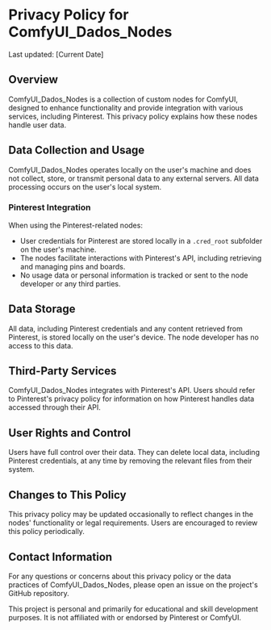# Privacy Policy for ComfyUI_Dados_Nodes

Last updated: [Current Date]

## Overview

ComfyUI_Dados_Nodes is a collection of custom nodes for ComfyUI, designed to enhance functionality and provide integration with various services, including Pinterest. This privacy policy explains how these nodes handle user data.

## Data Collection and Usage

ComfyUI_Dados_Nodes operates locally on the user's machine and does not collect, store, or transmit personal data to any external servers. All data processing occurs on the user's local system.

### Pinterest Integration

When using the Pinterest-related nodes:
- User credentials for Pinterest are stored locally in a `.cred_root` subfolder on the user's machine.
- The nodes facilitate interactions with Pinterest's API, including retrieving and managing pins and boards.
- No usage data or personal information is tracked or sent to the node developer or any third parties.

## Data Storage

All data, including Pinterest credentials and any content retrieved from Pinterest, is stored locally on the user's device. The node developer has no access to this data.

## Third-Party Services

ComfyUI_Dados_Nodes integrates with Pinterest's API. Users should refer to Pinterest's privacy policy for information on how Pinterest handles data accessed through their API.

## User Rights and Control

Users have full control over their data. They can delete local data, including Pinterest credentials, at any time by removing the relevant files from their system.

## Changes to This Policy

This privacy policy may be updated occasionally to reflect changes in the nodes' functionality or legal requirements. Users are encouraged to review this policy periodically.

## Contact Information

For any questions or concerns about this privacy policy or the data practices of ComfyUI_Dados_Nodes, please open an issue on the project's GitHub repository.

This project is personal and primarily for educational and skill development purposes. It is not affiliated with or endorsed by Pinterest or ComfyUI.
